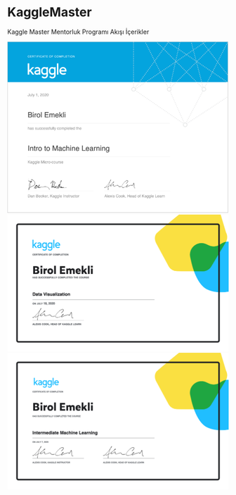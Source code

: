 # KaggleMaster
Kaggle Master Mentorluk Programı Akışı İçerikler

![Screenshot](BE-IntrotoMachineLearning.png) ![Screenshot](BE-Data-Visualization.png) ![Screenshot](BE-IntermediateMachineLearning.png)
